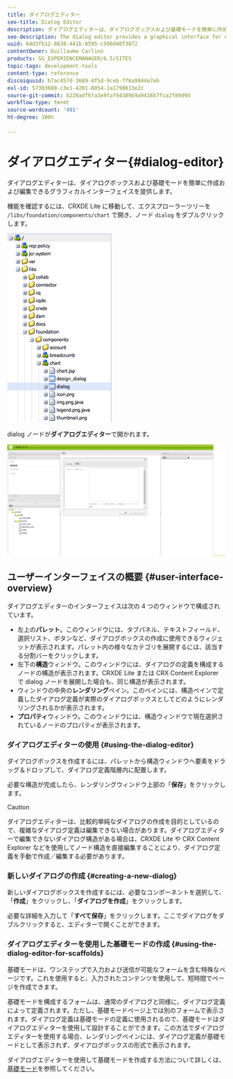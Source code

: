 ```yaml
---
title: ダイアログエディター
seo-title: Dialog Editor
description: ダイアログエディターは、ダイアログボックスおよび基礎モードを簡単に作成および編集できるグラフィカルインターフェイスを提供します
seo-description: The dialog editor provides a graphical interface for easily creating and editing dialog boxes and scaffolds
uuid: 64d3fb12-8638-441b-8595-c590d48f3072
contentOwner: Guillaume Carlino
products: SG_EXPERIENCEMANAGER/6.5/SITES
topic-tags: development-tools
content-type: reference
discoiquuid: b7ac457d-3689-4f5d-9ceb-ff6a9944e7eb
exl-id: 57303608-c3e1-4201-8054-1a1798613e2c
source-git-commit: b220adf6fa3e9faf94389b9a9416b7fca2f89d9d
workflow-type: tm+mt
source-wordcount: '491'
ht-degree: 100%

---
```


# ダイアログエディター{#dialog-editor}

ダイアログエディターは、ダイアログボックスおよび基礎モードを簡単に作成および編集できるグラフィカルインターフェイスを提供します。

機能を確認するには、CRXDE Lite に移動して、エクスプローラーツリーを `/libs/foundation/components/chart` で開き、ノード `dialog` をダブルクリックします。

![chlimage_1-247](assets/chlimage_1-247.png)

dialog ノードが&#x200B;**ダイアログエディター**&#x200B;で開かれます。

![screen_shot_2012-02-01at25033pm](assets/screen_shot_2012-02-01at25033pm.png)

## ユーザーインターフェイスの概要 {#user-interface-overview}

ダイアログエディターのインターフェイスは次の 4 つのウィンドウで構成されています。

* 左上の&#x200B;**パレット**。このウィンドウには、タブパネル、テキストフィールド、選択リスト、ボタンなど、ダイアログボックスの作成に使用できるウィジェットが表示されます。パレット内の様々なカテゴリを展開するには、該当する分割バーをクリックします。
* 左下の&#x200B;**構造**&#x200B;ウィンドウ。このウィンドウには、ダイアログの定義を構成するノードの構造が表示されます。CRXDE Lite または CRX Content Explorer で dialog ノードを展開した場合も、同じ構造が表示されます。
* ウィンドウの中央の&#x200B;**レンダリング**&#x200B;ペイン。このペインには、構造ペインで定義したダイアログ定義が実際のダイアログボックスとしてどのようにレンダリングされるかが表示されます。
* **プロパティ**&#x200B;ウィンドウ。このウィンドウには、構造ウィンドウで現在選択されているノードのプロパティが表示されます。

### ダイアログエディターの使用 {#using-the-dialog-editor}

ダイアログボックスを作成するには、パレットから構造ウィンドウへ要素をドラッグ＆ドロップして、ダイアログ定義階層内に配置します。

必要な構造が完成したら、レンダリングウィンドウ上部の「**保存**」をクリックします。

>[!CAUTION]
>
>ダイアログエディターは、比較的単純なダイアログの作成を目的としているので、複雑なダイアログ定義は編集できない場合があります。ダイアログエディターで編集できないダイアログ構造がある場合は、CRXDE Lite や CRX Content Explorer などを使用してノード構造を直接編集することにより、ダイアログ定義を手動で作成／編集する必要があります。

### 新しいダイアログの作成 {#creating-a-new-dialog}

新しいダイアログボックスを作成するには、必要なコンポーネントを選択して、「**作成**」をクリックし、「**ダイアログを作成**」をクリックします。

必要な詳細を入力して「**すべて保存**」をクリックします。ここでダイアログをダブルクリックすると、エディターで開くことができます。

### ダイアログエディターを使用した基礎モードの作成 {#using-the-dialog-editor-for-scaffolds}

基礎モードは、ワンステップで入力および送信が可能なフォームを含む特殊なページです。これを使用すると、入力されたコンテンツを使用して、短時間でページを作成できます。

基礎モードを構成するフォームは、通常のダイアログと同様に、ダイアログ定義によって定義されます。ただし、基礎モードページ上では別のフォームで表示されます。ダイアログ定義は基礎モードの定義に使用されるので、基礎モードはダイアログエディターを使用して設計することができます。この方法でダイアログエディターを使用する場合、レンダリングペインには、ダイアログ定義が基礎モードとして表示されず、ダイアログボックスの形式で表示されます。

ダイアログエディターを使用して基礎モードを作成する方法について詳しくは、[基礎モード](/help/sites-authoring/scaffolding.md)を参照してください。
